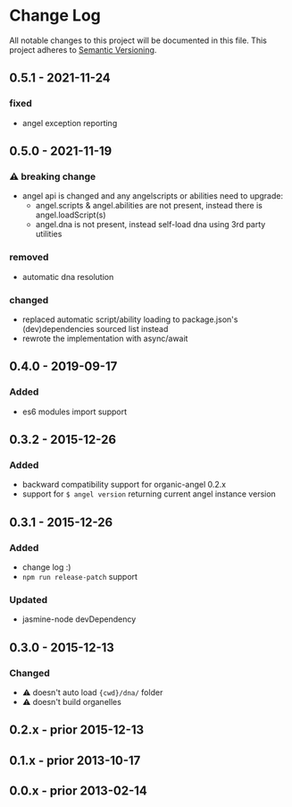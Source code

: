 # Change Log
All notable changes to this project will be documented in this file.
This project adheres to [Semantic Versioning](http://semver.org/).

## 0.5.1 - 2021-11-24

### fixed

* angel exception reporting

## 0.5.0 - 2021-11-19

### :warning: breaking change

* angel api is changed and any angelscripts or abilities need to upgrade:
  * angel.scripts & angel.abilities are not present, instead there is angel.loadScript(s)
  * angel.dna is not present, instead self-load dna using 3rd party utilities

### removed
* automatic dna resolution

### changed
* replaced automatic script/ability loading to package.json's (dev)dependencies sourced list instead
* rewrote the implementation with async/await

## 0.4.0 - 2019-09-17
### Added

* es6 modules import support

## 0.3.2 - 2015-12-26
### Added
- backward compatibility support for organic-angel 0.2.x
- support for `$ angel version` returning current angel instance version

## 0.3.1 - 2015-12-26
### Added
- change log :)
- `npm run release-patch` support

### Updated
- jasmine-node devDependency

## 0.3.0 - 2015-12-13
### Changed
- :warning: doesn't auto load `{cwd}/dna/` folder
- :warning: doesn't build organelles

## 0.2.x - prior 2015-12-13

## 0.1.x - prior 2013-10-17

## 0.0.x - prior 2013-02-14
